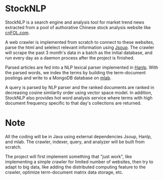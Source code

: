 # StockNLP

StockNLP is a search engine and analysis tool for market trend news extracted from a pool of authorative Chinese stock analysis website like [cnFOL.com](http://sc.stock.cnfol.com/ggzixun/). 

A web crawler is implemented from scratch to connect to these websites, parse the html and selelect relevant information using [Jsoup](https://jsoup.org/). The crawler will scrape the past 3 month's data in a batch as the initial database, and run every day as a daemon process after the project is finished.

Parsed articles are fed into a NLP lexical parser implemented in [Hanlp](https://github.com/hankcs/HanLP). With the parsed words, we index the terms by building the term-document postings and write to a MongoDB database on [mlab](https://www.mlab.com/company/).

A query is parsed by NLP parser and the ranked documents are ranked in decreasing cosine similarity order using vector space model. In addition, StockNLP also provides hot word analysis service where terms with high document frequency specific to that day's collections are returned.  

# Note 

All the coding will be in Java using external dependencies Jsoup, Hanlp, and mlab. The crawler, indexer, query, and analyzer will be built from scratch. 

The project will first implement something that "just work", like implementing a simple crawler for limited number of websites, then try to adapt to big data, like adding the distributed computing feature to the crawler, optimize term-document matrix data storage, etc. 
